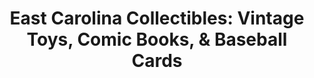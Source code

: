 ---
title: "East Carolina Collectibles: Vintage Toys, Comic Books, & Baseball Cards"
url: /robersonville/east-carolina-collectibles-vintage-toys-comic-books-und-baseball-cards/
shop: Dorfladen
---